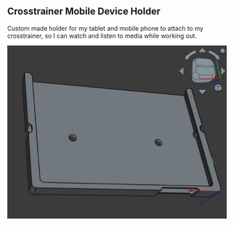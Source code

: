 ## Crosstrainer Mobile Device Holder

Custom made holder for my tablet and mobile phone to attach to my crosstrainer, so I can watch and listen to media while working out.  

![Solid model](./documentation/CrosstrainerMobileDeviceHolder_solid.jpg) 

